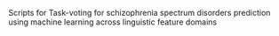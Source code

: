 Scripts for Task-voting for schizophrenia spectrum disorders prediction using machine learning across linguistic feature domains
